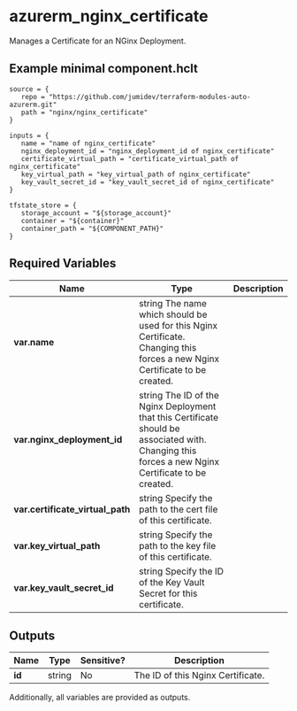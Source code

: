 # azurerm_nginx_certificate

Manages a Certificate for an NGinx Deployment.

## Example minimal component.hclt

```hcl
source = {
   repo = "https://github.com/jumidev/terraform-modules-auto-azurerm.git" 
   path = "nginx/nginx_certificate" 
}

inputs = {
   name = "name of nginx_certificate" 
   nginx_deployment_id = "nginx_deployment_id of nginx_certificate" 
   certificate_virtual_path = "certificate_virtual_path of nginx_certificate" 
   key_virtual_path = "key_virtual_path of nginx_certificate" 
   key_vault_secret_id = "key_vault_secret_id of nginx_certificate" 
}

tfstate_store = {
   storage_account = "${storage_account}" 
   container = "${container}" 
   container_path = "${COMPONENT_PATH}" 
}

```

## Required Variables

| Name | Type |  Description |
| ---- | --------- |  ----------- |
| **var.name** | string  The name which should be used for this Nginx Certificate. Changing this forces a new Nginx Certificate to be created. | 
| **var.nginx_deployment_id** | string  The ID of the Nginx Deployment that this Certificate should be associated with. Changing this forces a new Nginx Certificate to be created. | 
| **var.certificate_virtual_path** | string  Specify the path to the cert file of this certificate. | 
| **var.key_virtual_path** | string  Specify the path to the key file of this certificate. | 
| **var.key_vault_secret_id** | string  Specify the ID of the Key Vault Secret for this certificate. | 



## Outputs

| Name | Type | Sensitive? | Description |
| ---- | ---- | --------- | --------- |
| **id** | string | No  | The ID of this Nginx Certificate. | 

Additionally, all variables are provided as outputs.
